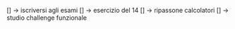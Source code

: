 [] -> iscriversi agli esami
[] -> esercizio del 14
[] -> ripassone calcolatori
[] -> studio challenge funzionale

